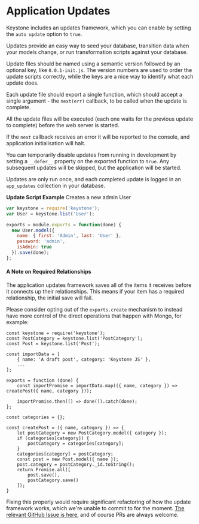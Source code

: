 # Application Updates

Keystone includes an updates framework, which you can enable by setting the `auto update` option to `true`.

Updates provide an easy way to seed your database, transition data when your models change, or run transformation scripts against your database.

Update files should be named using a semantic version followed by an optional key, like `0.0.1-init.js`. The version numbers are used to order the update scripts correctly, while the keys are a nice way to identify what each update does.

Each update file should export a single function, which should accept a single argument - the `next(err)` callback, to be called when the update is complete.

All the update files will be executed (each one waits for the previous update to complete) before the web server is started.

If the `next` callback receives an error it will be reported to the console, and application initialisation will halt.

You can temporarily disable updates from running in development by setting a `__defer__` property on the exported function to `true`. Any subsequent updates will be skipped, but the application will be started.

Updates are only run once, and each completed update is logged in an `app_updates` collection in your database.

**Update Script Example**
Creates a new admin User

```javascript
var keystone = require('keystone');
var User = keystone.list('User');

exports = module.exports = function(done) {
  new User.model({
    name: { first: 'Admin', last: 'User' },
    password: 'admin',
    isAdmin: true
  }).save(done);
};
```

#### A Note on Required Relationships

The application updates framework saves all of the items it receives before it connects up their relationships. This means if your item has a required relationship, the initial save will fail.

Please consider opting out of the `exports.create` mechanism to instead have more control of the direct operations that happen with Mongo, for example:

```
const keystone = require('keystone');
const PostCategory = keystone.list('PostCategory');
const Post = keystone.list('Post');

const importData = [
	{ name: 'A draft post', category: 'Keystone JS' },
	...
];

exports = function (done) {
	const importPromise = importData.map(({ name, category }) => createPost({ name, category }));

	importPromise.then(() => done()).catch(done);
};

const categories = {};

const createPost = ({ name, category }) => {
	let postCategory = new PostCategory.model({ category });
	if (categories[category]) {
		postCategory = categories[category];
	}
	categories[category] = postCategory;
	const post = new Post.model({ name });
	post.category = postCategory._id.toString();
	return Promise.all([
		post.save(),
		postCategory.save()
	]);
}
```

Fixing this properly would require significant refactoring of how the update framework works, which we're unable to commit to for the moment. [The relevant GitHub Issue is here](https://github.com/keystonejs/keystone/issues/2980), and of course PRs are always welcome.
